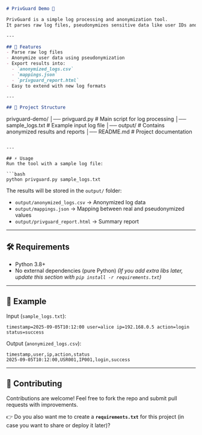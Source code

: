 ```markdown
# PrivGuard Demo 🔐

PrivGuard is a simple log processing and anonymization tool.  
It parses raw log files, pseudonymizes sensitive data like user IDs and IPs, and generates clean reports for analysis.

---

## 🚀 Features
- Parse raw log files
- Anonymize user data using pseudonymization
- Export results into:
  - `anonymized_logs.csv`
  - `mappings.json`
  - `privguard_report.html`
- Easy to extend with new log formats

---

## 📂 Project Structure
```

privguard-demo/
│── privguard.py         # Main script for log processing
│── sample\_logs.txt      # Example input log file
│── output/              # Contains anonymized results and reports
│── README.md            # Project documentation

````

---

## ⚡ Usage
Run the tool with a sample log file:

```bash
python privguard.py sample_logs.txt
````

The results will be stored in the `output/` folder:

* `output/anonymized_logs.csv` → Anonymized log data
* `output/mappings.json` → Mapping between real and pseudonymized values
* `output/privguard_report.html` → Summary report

---

## 🛠 Requirements

* Python 3.8+
* No external dependencies (pure Python)
  *(If you add extra libs later, update this section with `pip install -r requirements.txt`)*

---

## 📌 Example

Input (`sample_logs.txt`):

```
timestamp=2025-09-05T10:12:00 user=alice ip=192.168.0.5 action=login status=success
```

Output (`anonymized_logs.csv`):

```
timestamp,user,ip,action,status
2025-09-05T10:12:00,USR001,IP001,login,success
```

---

## 🤝 Contributing

Contributions are welcome!
Feel free to fork the repo and submit pull requests with improvements.

👉 Do you also want me to create a **`requirements.txt`** for this project (in case you want to share or deploy it later)?
```
